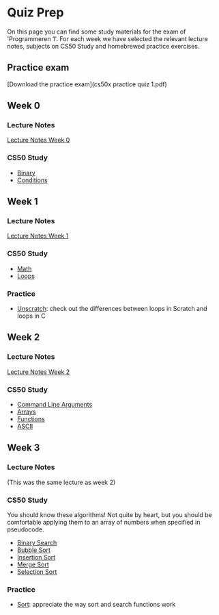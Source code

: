 # Quiz Prep

On this page you can find some study materials for the exam of 'Programmeren 1'. For each week we have selected the relevant lecture notes, subjects on CS50 Study and homebrewed practice exercises.

## Practice exam

[Download the practice exam](cs50x practice quiz 1.pdf)

## Week 0

### Lecture Notes

[Lecture Notes Week 0](https://cs50x.mprog.nl/lectures/lecture-0)

### CS50 Study

- [Binary](https://study.cs50.net/binary)
- [Conditions](https://study.cs50.net/conditions)

## Week 1

### Lecture Notes

[Lecture Notes Week 1](https://cs50x.mprog.nl/lectures/lecture-1)

### CS50 Study

- [Math](https://study.cs50.net/math)
- [Loops](https://study.cs50.net/loops)

### Practice

- [Unscratch](/practice/unscratch): check out the differences between loops in Scratch and loops in C

## Week 2

### Lecture Notes

[Lecture Notes Week 2](https://cs50x.mprog.nl/lectures/lecture-2)

### CS50 Study

- [Command Line Arguments](https://study.cs50.net/argv)
- [Arrays](https://study.cs50.net/arrays)
- [Functions](https://study.cs50.net/functions)
- [ASCII](https://study.cs50.net/ascii)

## Week 3

### Lecture Notes

(This was the same lecture as week 2)

### CS50 Study

You should know these algorithms! Not quite by heart, but you should be comfortable applying them to an array of numbers when specified in pseudocode.

- [Binary Search](https://study.cs50.net/binary_search)
- [Bubble Sort](https://study.cs50.net/bubble_sort)
- [Insertion Sort](https://study.cs50.net/insertion_sort)
- [Merge Sort](https://study.cs50.net/merge_sort)
- [Selection Sort](https://study.cs50.net/selection_sort)

### Practice

- [Sort](/practice/sort): appreciate the way sort and search functions work
